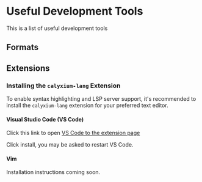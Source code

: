 # Useful Development Tools
This is a list of useful development tools 

## Formats

## Extensions

### Installing the `calyxium-lang` Extension

To enable syntax highlighting and LSP server support, it's recommended to install the `calyxium-lang` extension for your preferred text editor.

#### Visual Studio Code (VS Code)

Click this link to open [VS Code to the extension page](vscode:extension/calyxium-lang.calyxium-syntax)

Click install, you may be asked to restart VS Code.

#### Vim

Installation instructions coming soon.